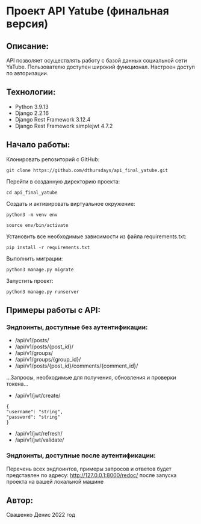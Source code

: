 # Проект API Yatube (финальная версия)
## Описание:

API позволяет осуществлять работу с базой данных социальной сети YaTube.
Пользователю доступен широкий функционал. Настроен доступ по авторизации.

## Технологии:
- Python 3.9.13
- Django 2.2.16
- Django Rest Framework 3.12.4
- Django Rest Framework simplejwt 4.7.2

## Начало работы:

Клонировать репозиторий с GitHub:

```
git clone https://github.com/dthursdays/api_final_yatube.git
```

Перейти в созданную директорию проекта:

```
cd api_final_yatube
```

Создать и активировать виртуальное окружение:

```
python3 -m venv env
```

```
source env/bin/activate
```

Установить все необходимые зависимости из файла requirements.txt:

```
pip install -r requirements.txt
```

Выполнить миграции:

```
python3 manage.py migrate
```

Запустить проект:

```
python3 manage.py runserver
```

## Примеры работы с API:

### Эндпоинты, доступные без аутентификации:

- /api/v1/posts/ 
- /api/v1/posts/{post_id}/
- /api/v1/groups/
- /api/v1/groups/{group_id}/
- /api/v1/posts/{post_id}/comments/{comment_id}/

...Запросы, необходимые для получения, обновления и проверки токена...

- /api/v1/jwt/create/
```
{
"username": "string",
"password": "string"
}
```
- /api/v1/jwt/refresh/
- /api/v1/jwt/validate/


### Эндпоинты, доступные после аутентификации:
Перечень всех эндпоинтов, примеры запросов и ответов будет представлен по адресу:
http://127.0.0.1:8000/redoc/ после запуска проекта на вашей локальной машине

## Автор:

Свашенко Денис
2022 год
